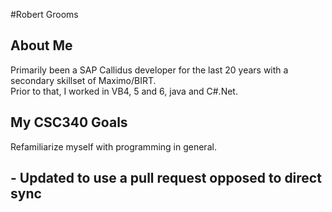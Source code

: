 #Robert Grooms

## About Me
Primarily been a SAP Callidus developer for the last 20 years with a secondary skillset of Maximo/BIRT.  
Prior to that, I worked in VB4, 5 and 6, java and C#.Net.

## My CSC340 Goals
Refamiliarize myself with programming in general.
## - Updated to use a pull request opposed to direct sync 